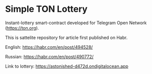 # Simple TON Lottery

Instant-lottery smart-contract developed for Telegram Open Network (https://ton.org). 

This is sattelite repository for article first published on Habr. 

English: https://habr.com/en/post/494528/

Russian: https://habr.com/en/post/490772/



Link to lottery: https://astonished-d472d.ondigitalocean.app